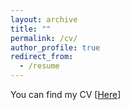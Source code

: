 ```yaml
---
layout: archive
title: ""
permalink: /cv/
author_profile: true
redirect_from:
  - /resume
---
```


You can find my CV [[Here](/files/CV_Adolfo_Fuentes.pdf)]
